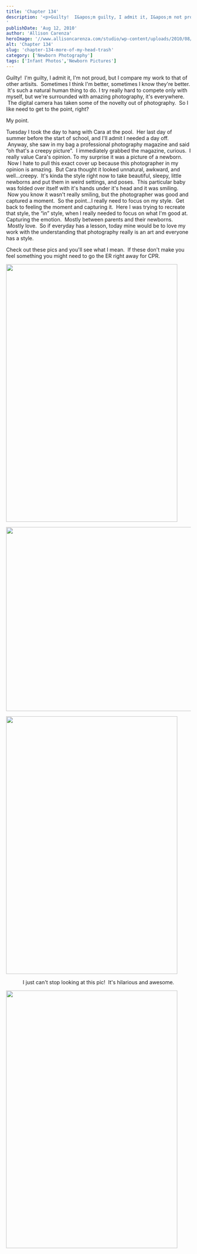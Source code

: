 ```yaml
---
title: 'Chapter 134'
description: '<p>Guilty!  I&apos;m guilty, I admit it, I&apos;m not proud, but I compare my work to that of other artisits.  Sometimes [&hellip;]</p>
'
publishDate: 'Aug 12, 2010'
author: 'Allison Carenza'
heroImage: '//www.allisoncarenza.com/studio/wp-content/uploads/2010/08/par1.jpg'
alt: 'Chapter 134'
slug: 'chapter-134-more-of-my-head-trash'
category: ['Newborn Photography']
tags: ['Infant Photos','Newborn Pictures']
---
```


<p>Guilty!  I&apos;m guilty, I admit it, I&apos;m not proud, but I compare my work to that of other artisits.  Sometimes I think I&apos;m better, sometimes I know they&apos;re better.  It&apos;s such a natural human thing to do. I try really hard to compete only with myself, but we&apos;re surrounded with amazing photography, it&apos;s everywhere.  The digital camera has taken some of the novelty out of photography.  So I like need to get to the point, right?</p>
<p>My point.</p>
<p>Tuesday I took the day to hang with Cara at the pool.  Her last day of summer before the start of school, and I&apos;ll admit I needed a day off.  Anyway, she saw in my bag a professional photography magazine and said &#8220;oh that&apos;s a creepy picture&#8221;.  I immediately grabbed the magazine, curious.  I really value Cara&apos;s opinion. To my surprise it was a picture of a newborn.  Now I hate to pull this exact cover up because this photographer in my opinion is amazing.  But Cara thought it looked unnatural, awkward, and well...creepy.  It&apos;s kinda the style right now to take beautiful, sleepy, little newborns and put them in weird settings, and poses.  This particular baby was folded over itself with it&apos;s hands under it&apos;s head and it was smiling.  Now you know it wasn&apos;t really smiling, but the photographer was good and captured a moment.  So the point...I really need to focus on my style.  Get back to feeling the moment and capturing it.  Here I was trying to recreate that style, the &#8220;in&#8221; style, when I really needed to focus on what I&apos;m good at. Capturing the emotion.  Mostly between parents and their newborns.  Mostly love.  So if everyday has a lesson, today mine would be to love my work with the understanding that photography really is an art and everyone has a style.</p>
<p>Check out these pics and you&apos;ll see what I mean.  If these don&apos;t make you feel something you might need to go the ER right away for CPR.</p>
<p><a rel="attachment wp-att-1214" href="http://www.allisoncarenza.com/archives/1209/par1"><img class="aligncenter size-full wp-image-1214" title="par1" src="http://www.allisoncarenza.com/studio/wp-content/uploads/2010/08/par1.jpg" alt="" width="467" height="700" srcset="/media/par1.jpg 467w, /media/par1-200x300.jpg 200w" sizes="(max-width: 467px) 100vw, 467px" /></a></p>
<p><a rel="attachment wp-att-1215" href="http://www.allisoncarenza.com/archives/1209/par2"><img class="aligncenter size-full wp-image-1215" title="par2" src="http://www.allisoncarenza.com/studio/wp-content/uploads/2010/08/par2.jpg" alt="" width="750" height="500" srcset="/media/par2.jpg 750w, /media/par2-300x200.jpg 300w" sizes="(max-width: 750px) 100vw, 750px" /></a></p>
<p><a rel="attachment wp-att-1217" href="http://www.allisoncarenza.com/archives/1209/par4"><img class="aligncenter size-full wp-image-1217" title="par4" src="http://www.allisoncarenza.com/studio/wp-content/uploads/2010/08/par4.jpg" alt="" width="467" height="700" srcset="/media/par4.jpg 467w, /media/par4-200x300.jpg 200w" sizes="(max-width: 467px) 100vw, 467px" /></a></p>
<p style="text-align: center;">I just can&apos;t stop looking at this pic!  It&apos;s hilarious and awesome.</p>
<p><a rel="attachment wp-att-1216" href="http://www.allisoncarenza.com/archives/1209/par3"><img class="aligncenter size-full wp-image-1216" title="par3" src="http://www.allisoncarenza.com/studio/wp-content/uploads/2010/08/par3.jpg" alt="" width="467" height="700" srcset="/media/par3.jpg 467w, /media/par3-200x300.jpg 200w" sizes="(max-width: 467px) 100vw, 467px" /></a></p>
